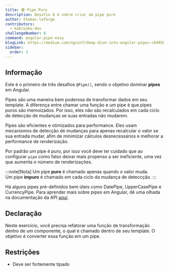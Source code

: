```yaml
---
title: 🟢 Pipe Puro
description: Desafio 8 é sobre criar um pipe puro
author: thomas-laforge
contributors:
  - kabrunko-dev
challengeNumber: 8
command: angular-pipe-easy
blogLink: https://medium.com/ngconf/deep-dive-into-angular-pipes-c040588cd15d
sidebar:
  order: 3
---
```


## Informação

Este é o primeiro de três desafios `@Pipe()`, sendo o objetivo dominar **pipes** em Angular.

Pipes são uma maneira bem poderosa de transformar dados em seu template. A diferença entre chamar uma função e um pipe é que pipes puros são memoizados. Por isso, eles não são recalculados em cada ciclo de detecção de mudanças se suas entradas não mudarem.

Pipes são eficientes e otimizados para performance. Eles usam mecanismos de detecção de mudanças para apenas recalcular o valor se sua entrada mudar, afim de minimizar cálculos desnecessários e melhorar a performance de renderização.

Por padrão um pipe é puro, por isso você deve ter cuidado que ao configurar `pipe` como falso deixar mais propenso a ser ineficiente, uma vez que aumenta o número de renderizações.

:::note[Nota]
Um pipe **puro** é chamado apenas quando o valor muda.\
Um pipe **impuro** é chamado em cada ciclo da mudança de deteccção.
:::

Há alguns pipes pré-definidos bem úteis como DatePipe, UpperCasePipe e CurrencyPipe. Para aprender mais sobre pipes em Angular, dê uma olhada na documentação da API [aqui](https://angular.io/guide/pipes).

## Declaração

Neste exercício, você precisa refatorar uma função de transformação dentro de um componente, o qual é chamado dentro de seu template. O objetivo é converter essa função em um pipe.

## Restrições

- Deve ser fortemente tipado

